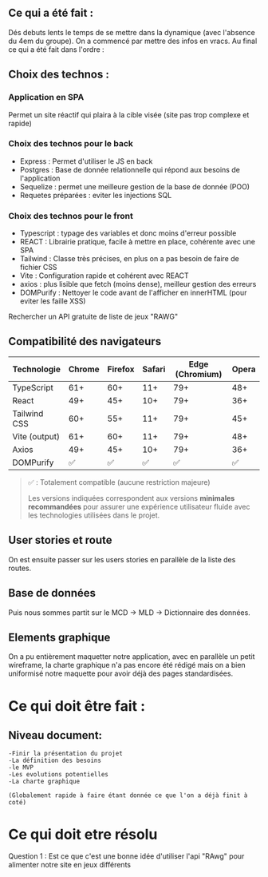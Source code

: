 ## Ce qui a été fait :

Dés debuts lents le temps de se mettre dans la dynamique (avec l'absence du 4em du groupe).
On a commencé par mettre des infos en vracs.
Au final ce qui a été fait dans l'ordre :

## Choix des technos :

### Application en SPA

Permet un site réactif qui plaira à la cible visée (site pas trop complexe et rapide)

### Choix des technos pour le back

- Express : Permet d'utiliser le JS en back
- Postgres : Base de donnée relationnelle qui répond aux besoins de l'application
- Sequelize : permet une meilleure gestion de la base de donnée (POO)
- Requetes préparées : eviter les injections SQL

### Choix des technos pour le front

- Typescript : typage des variables et donc moins d'erreur possible
- REACT : Librairie pratique, facile à mettre en place, cohérente avec une SPA
- Tailwind : Classe très précises, en plus on a pas besoin de faire de fichier CSS
- Vite : Configuration rapide et cohérent avec REACT
- axios : plus lisible que fetch (moins dense), meilleur gestion des erreurs
- DOMPurify : Nettoyer le code avant de l'afficher en innerHTML (pour eviter les faille XSS)

Rechercher un API gratuite de liste de jeux
"RAWG"

## Compatibilité des navigateurs

| Technologie   | Chrome | Firefox | Safari | Edge (Chromium) | Opera |
| ------------- | ------ | ------- | ------ | --------------- | ----- |
| TypeScript    | 61+    | 60+     | 11+    | 79+             | 48+   |
| React         | 49+    | 45+     | 10+    | 79+             | 36+   |
| Tailwind CSS  | 60+    | 55+     | 11+    | 79+             | 45+   |
| Vite (output) | 61+    | 60+     | 11+    | 79+             | 48+   |
| Axios         | 49+    | 45+     | 10+    | 79+             | 36+   |
| DOMPurify     | ✅     | ✅      | ✅     | ✅              | ✅    |

> ✅ : Totalement compatible (aucune restriction majeure)
>
> Les versions indiquées correspondent aux versions **minimales recommandées** pour assurer une expérience utilisateur fluide avec les technologies utilisées dans le projet.

## User stories et route

On est ensuite passer sur les users stories en parallèle de la liste des routes.

## Base de données

Puis nous sommes partit sur le MCD -> MLD -> Dictionnaire des données.

## Elements graphique

On a pu entièrement maquetter notre application, avec en parallèle un petit wireframe, la charte graphique n'a pas encore été rédigé mais on a bien uniformisé notre maquette pour avoir déjà des pages standardisées.

# Ce qui doit être fait :

## Niveau document:

```
-Finir la présentation du projet
-La définition des besoins
-le MVP
-Les evolutions potentielles
-La charte graphique

(Globalement rapide à faire étant donnée ce que l'on a déjà finit à coté)
```

# Ce qui doit etre résolu

Question 1 : Est ce que c'est une bonne idée d'utiliser l'api "RAwg" pour alimenter notre site en jeux différents
